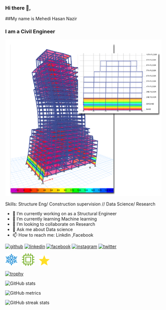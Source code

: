 ### Hi there 👋,
##My name is Mehedi Hasan Nazir
### I am a Civil Engineer
![I am a Civil Engineer](https://github.com/Mehedi-Hasan-Nazir/Mehedi-Hasan-Nazir/blob/main/pngegg.png)


Skills: Structure Eng/ Construction supervision // Data Science/ Research

- 🔭 I’m currently working on as a Structural Engineer 
- 🌱 I’m currently learning Machine learning 
- 👯 I’m looking to collaborate on Research 
- 💬 Ask me about Data science 
- 📫 How to reach me: Linkdin ,Facebook 


[<img src='https://cdn.jsdelivr.net/npm/simple-icons@3.0.1/icons/github.svg' alt='github' height='40'>](https://github.com/https://github.com/Mehedi-Hasan-Nazir)  [<img src='https://cdn.jsdelivr.net/npm/simple-icons@3.0.1/icons/linkedin.svg' alt='linkedin' height='40'>](https://www.linkedin.com/in/https://www.linkedin.com/in/engr-md-mehedi-hasan-nazir-8240931aa//)  [<img src='https://cdn.jsdelivr.net/npm/simple-icons@3.0.1/icons/facebook.svg' alt='facebook' height='40'>](https://www.facebook.com/https://www.facebook.com/mehedi.hasan.nazir/)  [<img src='https://cdn.jsdelivr.net/npm/simple-icons@3.0.1/icons/instagram.svg' alt='instagram' height='40'>](https://www.instagram.com/https://www.instagram.com/mehedinazir//)  [<img src='https://cdn.jsdelivr.net/npm/simple-icons@3.0.1/icons/twitter.svg' alt='twitter' height='40'>](https://twitter.com/https://x.com/MHNazir17)  

<a href='https://archiveprogram.github.com/'><img src='https://raw.githubusercontent.com/acervenky/animated-github-badges/master/assets/acbadge.gif' width='40' height='40'></a> <a href='https://docs.github.com/en/developers'><img src='https://raw.githubusercontent.com/acervenky/animated-github-badges/master/assets/devbadge.gif' width='40' height='40'></a> <a href='https://stars.github.com/'><img src='https://raw.githubusercontent.com/acervenky/animated-github-badges/master/assets/starbadge.gif' width='35' height='35'></a> 

[![trophy](https://github-profile-trophy.vercel.app/?username=https://github.com/Mehedi-Hasan-Nazir)](https://github.com/ryo-ma/github-profile-trophy)

![GitHub stats](https://github-readme-stats.vercel.app/api?username=https://github.com/Mehedi-Hasan-Nazir&show_icons=true)  

![GitHub metrics](https://metrics.lecoq.io/https://github.com/Mehedi-Hasan-Nazir)  

![GitHub streak stats](https://streak-stats.demolab.com/?user=https://github.com/Mehedi-Hasan-Nazir)  

